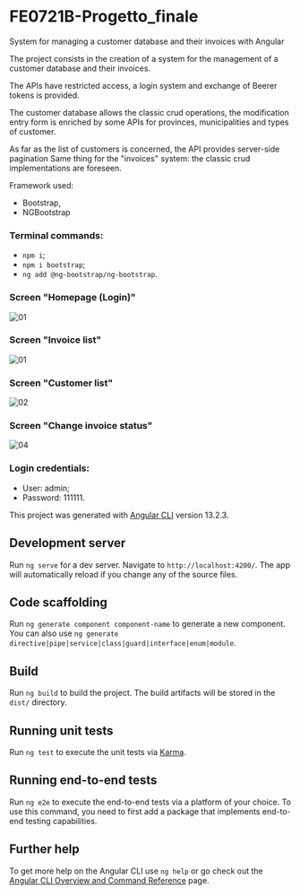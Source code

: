 # FE0721B-Progetto_finale
System for managing a customer database and their invoices with Angular

The project consists in the creation of a system for the management of a customer database and their invoices.

The APIs have restricted access, a login system and exchange of Beerer tokens is provided.

The customer database allows the classic crud operations, the modification entry form
is enriched by some APIs for provinces, municipalities and types of customer.

As far as the list of customers is concerned, the API provides server-side pagination
Same thing for the "invoices" system: the classic crud implementations are foreseen.

Framework used: 
- Bootstrap, 
- NGBootstrap

### Terminal commands:
- `npm i`;
- `npm i bootstrap`;
- `ng add @ng-bootstrap/ng-bootstrap`.

### Screen "Homepage (Login)"
![01](https://user-images.githubusercontent.com/98649610/162673278-4dffbec6-38d0-4241-bd09-505acaab251f.JPG)

### Screen "Invoice list"
![01](https://user-images.githubusercontent.com/98649610/163393069-34a46ee2-1c43-478a-ab8a-82b4fd4b166b.JPG)

### Screen "Customer list"
![02](https://user-images.githubusercontent.com/98649610/163393077-5aab232a-16b1-44c3-800f-22d24a0ec903.JPG)

### Screen "Change invoice status"
![04](https://user-images.githubusercontent.com/98649610/163393273-60553a5f-11c2-454c-9776-9666ef8a690f.JPG)

### Login credentials:
- User: admin; 
- Password: 111111. 







This project was generated with [Angular CLI](https://github.com/angular/angular-cli) version 13.2.3.

## Development server

Run `ng serve` for a dev server. Navigate to `http://localhost:4200/`. The app will automatically reload if you change any of the source files.

## Code scaffolding

Run `ng generate component component-name` to generate a new component. You can also use `ng generate directive|pipe|service|class|guard|interface|enum|module`.

## Build

Run `ng build` to build the project. The build artifacts will be stored in the `dist/` directory.

## Running unit tests

Run `ng test` to execute the unit tests via [Karma](https://karma-runner.github.io).

## Running end-to-end tests

Run `ng e2e` to execute the end-to-end tests via a platform of your choice. To use this command, you need to first add a package that implements end-to-end testing capabilities.

## Further help

To get more help on the Angular CLI use `ng help` or go check out the [Angular CLI Overview and Command Reference](https://angular.io/cli) page.
